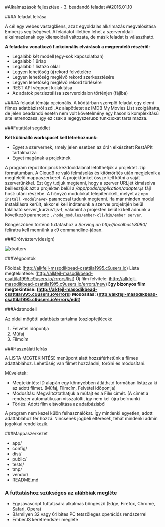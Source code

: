 #Alkalmazások fejlesztése - 3. beadandó feladat
##2016.01.10

###A feladat leírása

A cél egy webes vastagkliens, azaz egyoldalas alkalmazás megvalósítása Ember.js segítségével. A feladatot illetően lehet a szerveroldali alkalmazásnak egy kliensoldali változata, de másik feladat is választható.

**A feladatra vonatkozó funkcionális elvárások a megrendelő részéről:**

* Legalább két modell (egy-sok kapcsolatban)
* Legalább 1 űrlap
* Legalább 1 listázó oldal
* Legyen lehetőség új rekord felvételére
* Legyen lehetőség meglévő rekord szerkesztésére
* Legyen lehetőség meglévő rekord törlésére
* REST API végpont kialakítása
* Az adatok perzisztálása szerveroldalon történjen (fájlba)

####A feladat témája opcionális. A kódtárban szereplő feladat egy elemi filmes adatbázisról szól. Az alapötletet az IMDB My Movies List szolgáltatta, de jelen beadandó esetén nem volt követelmény egy hasonló komplexitású site létrehozása, így ez csak a legegyszerűbb funkciókat tartalmazza.

###Futattási segédlet

**Két különálló workspacet kell létrehoznunk:**
* Egyet a szervernek, amely jelen esetben az órán elkészített RestAPIt tartalmazza
* Egyet magának a projektnek

A program repozitorijának kezdőoldalánál letölthetjük a projektet .zip formátumban. A Cloud9-re való felmásolás és kitömörítés után megjelenik a megfelelő mappaszerkezet. A projektünket össze kell kötni a saját szerverünkkel. Ezt úgy tudjuk megtenni, hogy a szerver URLjét kimásolva beillesztjük azt a projekten belül a */app/pods/application/adapter.js* fájl host: utáni részébe. A hiányzó modulokat telepíteni kell, melyet az `npm install <modulneve>` paranccsal tudunk megtenni. Ha már minden modul instalálásra került, akkor el kell indítanunk a szerver projektjén belül található server_kurzus1.js-t, valamint a projekten belül ki kell adnunk a következő parancsot: `./node_modules/ember-cli/bin/ember server`.

Böngészőben történő futtatáshoz a *Serving on http://localhost:8080/* feliratra kell mennünk a c9 commandline-jában.

###Drótvázterv(design):

![drotterv](http://i.imgur.com/I0x6tmJ.png)

###Végpontok

Főoldal: (http://alkfejl-masodikbead-csattila1995.c9users.io)
Lista megtekintése: (http://alkfejl-masodikbead-csattila1995.c9users.io/errors/list)
Új film felvitele: (http://alkfejl-masodikbead-csattila1995.c9users.io/errors/new)
**Egy bizonyos film megtekintése: (http://alkfejl-masodikbead-csattila1995.c9users.io/errors)**
**Módosítás: (http://alkfejl-masodikbead-csattila1995.c9users.io/errors/edit)**

###Adatmodell

Az oldal mögötti adatbázis tartalma (oszlopfejlécek): 
1. Felvétel időpontja 
2. Műfaj
3. Filmcím

###Használati leírás

A LISTA MEGTEKINTÉSE menüpont alatt hozzáférhetünk a filmes adattáblához. Lehetőség van filmet hozzáadni, törölni és módosítani.

Műveletek:
* Megtekintés: ID alapján egy könnyebben átlátható formában listázza ki az adott filmet. (Műfaj, Filmcím, Felvétel időpontja)
* Módosítás: Megváltoztathatjuk a műfajt és a Film címét. (A címet a rendszer automatikusan visszatölti, így nem kell újra beírnunk)
* Törlés: Adott film eltávolítása az adatbázisból

A program nem kezel külön felhasználókat. Így mindenki egyetlen, adott adattáblához fér hozzá. Nincsenek jogbéli eltérések, tehát mindenki admin jogokkal rendelkezik.

###Mappaszerkezet

* app/
* config/
* dist/
* public/
* tests/
* tmp/
* vendor/
* README.md


### A futtatáshoz szükséges az alábbiak megléte

* Egy javascript futtatására alkalmas böngésző (Edge, Firefox, Chrome, Safari, Opera)
* Bármilyen 32 vagy 64 bites PC tetszőleges operációs rendszerrel
* EmberJS keretrendszer megléte
